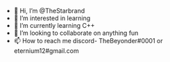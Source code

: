 - 👋 Hi, I’m @TheStarbrand
- 👀 I’m interested in learning
- 🌱 I’m currently learning C++
- 💞️ I’m looking to collaborate on anything fun
- 📫 How to reach me discord- TheBeyonder#0001 or eternium12#gmail.com

<!---
TheStarbrand/TheStarbrand is a ✨ special ✨ repository because its `README.md` (this file) appears on your GitHub profile.
You can click the Preview link to take a look at your changes.
--->
